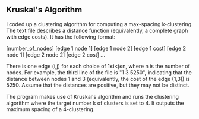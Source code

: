 **Kruskal's Algorithm**
---------------------------------
I coded up a clustering algorithm for computing a max-spacing
k-clustering. The text file describes a  distance function
(equivalently, a complete graph with edge costs). It has the following
format:

[number_of_nodes]
[edge 1 node 1] [edge 1 node 2] [edge 1 cost]
[edge 2 node 1] [edge 2 node 2] [edge 2 cost]
...

There is one edge (i,j) for each choice of 1≤i<j≤n, where n is the
number of nodes. For example, the third line of the file is "1 3 5250",
indicating that the distance between nodes 1 and 3 (equivalently, the
cost of the edge (1,3)) is 5250. Assume that the distances are positive,
but they may not be distinct.

The program makes use of Kruskal's algorithm and runs the clustering
algorithm where the target number k of clusters is set to 4. It outputs
the maximum spacing of a 4-clustering.
